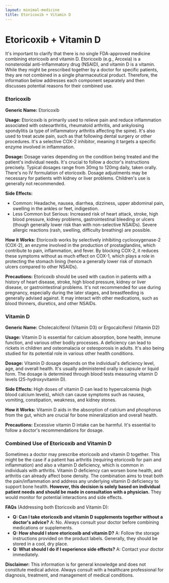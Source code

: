 ```yaml
---
layout: minimal-medicine
title: Etoricoxib + Vitamin D
---
```


# Etoricoxib + Vitamin D
It's important to clarify that there is no single FDA-approved medicine combining etoricoxib and vitamin D.  Etoricoxib (e.g., Arcoxia) is a nonsteroidal anti-inflammatory drug (NSAID), and vitamin D is a vitamin.  While they might be prescribed together by a doctor for specific patients, they are not combined in a single pharmaceutical product.  Therefore, the information below addresses each component separately and then discusses potential reasons for their combined use.

### Etoricoxib

**Generic Name:** Etoricoxib

**Usage:** Etoricoxib is primarily used to relieve pain and reduce inflammation associated with osteoarthritis, rheumatoid arthritis, and ankylosing spondylitis (a type of inflammatory arthritis affecting the spine). It's also used to treat acute pain, such as that following dental surgery or other procedures.  It's a selective COX-2 inhibitor, meaning it targets a specific enzyme involved in inflammation.

**Dosage:** Dosage varies depending on the condition being treated and the patient's individual needs.  It's crucial to follow a doctor's instructions precisely.  Typical dosages range from 30mg to 120mg daily, taken orally. There's no IV formulation of etoricoxib.  Dosage adjustments may be necessary for patients with kidney or liver problems. Children's use is generally not recommended.


**Side Effects:**

* Common: Headache, nausea, diarrhea, dizziness, upper abdominal pain, swelling in the ankles or feet, indigestion.
* Less Common but Serious:  Increased risk of heart attack, stroke, high blood pressure, kidney problems, gastrointestinal bleeding or ulcers (though generally lower risk than with non-selective NSAIDs).  Severe allergic reactions (rash, swelling, difficulty breathing) are possible.

**How it Works:** Etoricoxib works by selectively inhibiting cyclooxygenase-2 (COX-2), an enzyme involved in the production of prostaglandins, which contribute to pain, inflammation, and fever. By blocking COX-2, it reduces these symptoms without as much effect on COX-1, which plays a role in protecting the stomach lining (hence a generally lower risk of stomach ulcers compared to other NSAIDs).


**Precautions:** Etoricoxib should be used with caution in patients with a history of heart disease, stroke, high blood pressure, kidney or liver disease, or gastrointestinal problems.  It's not recommended for use during pregnancy, especially during the later stages, and breastfeeding is generally advised against.  It may interact with other medications, such as blood thinners, diuretics, and other NSAIDs.


### Vitamin D

**Generic Name:** Cholecalciferol (Vitamin D3) or Ergocalciferol (Vitamin D2)

**Usage:** Vitamin D is essential for calcium absorption, bone health, immune function, and various other bodily processes.  A deficiency can lead to rickets in children and osteomalacia or osteoporosis in adults.  It's also being studied for its potential role in various other health conditions.

**Dosage:** Vitamin D dosage depends on the individual's deficiency level, age, and overall health. It's usually administered orally in capsule or liquid form.  The dosage is determined through blood tests measuring vitamin D levels (25-hydroxyvitamin D).


**Side Effects:** High doses of vitamin D can lead to hypercalcemia (high blood calcium levels), which can cause symptoms such as nausea, vomiting, constipation, weakness, and kidney stones.

**How it Works:** Vitamin D aids in the absorption of calcium and phosphorus from the gut, which are crucial for bone mineralization and overall health.


**Precautions:**  Excessive vitamin D intake can be harmful. It's essential to follow a doctor's recommendations for dosage.


### Combined Use of Etoricoxib and Vitamin D

Sometimes a doctor may prescribe etoricoxib and vitamin D together.  This might be the case if a patient has arthritis (requiring etoricoxib for pain and inflammation) and also a vitamin D deficiency, which is common in individuals with arthritis.  Vitamin D deficiency can worsen bone health, and arthritis can already affect bone density.  The combination aims to treat both the pain/inflammation and address any underlying vitamin D deficiency to support bone health.  **However, this decision is solely based on individual patient needs and should be made in consultation with a physician.**  They would monitor for potential interactions and side effects.

**FAQs** (Addressing both Etoricoxib and Vitamin D):

* **Q: Can I take etoricoxib and vitamin D supplements together without a doctor's advice?** A: No.  Always consult your doctor before combining medications or supplements.
* **Q: How should I store etoricoxib and vitamin D?** A: Follow the storage instructions provided on the product labels.  Generally, they should be stored in a cool, dry place.
* **Q: What should I do if I experience side effects?** A: Contact your doctor immediately.


**Disclaimer:**  This information is for general knowledge and does not constitute medical advice.  Always consult with a healthcare professional for diagnosis, treatment, and management of medical conditions.
